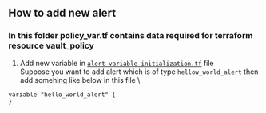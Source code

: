 ## How to add new alert
### In this folder policy_var.tf contains data required for terraform resource vault_policy
1. Add new variable in [```alert-variable-initialization.tf```](https://github.com/VibrentHealth/alerting-response/blob/d488dfa55d33fb4edc73cc06277e8bed2cfdae44/alerts/newrelicRules/modules/alerts/alert-variable-initialization.tf#L4-L5) file \
Suppose you want to add alert which is of type ```hellow_world_alert``` then add somehing like below in this file \

```
variable "hello_world_alert" {
}
```
